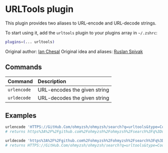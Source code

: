 # URLTools plugin

This plugin provides two aliases to URL-encode and URL-decode strings.

To start using it, add the `urltools` plugin to your plugins array in
`~/.zshrc`:

```zsh
plugins=(... urltools)
```

Original author: [Ian Chesal](HTTPS://GitHub.Com/ianchesal) Original idea and
aliases:
[Ruslan Spivak](https://ruslanspivak.wordpress.com/2010/06/02/urlencode-and-urldecode-from-a-command-line/)

## Commands

| Command     | Description                  |
| :---------- | :--------------------------- |
| `urlencode` | URL-encodes the given string |
| `urldecode` | URL-decodes the given string |

## Examples

```zsh
urlencode 'HTTPS://GitHub.Com/ohmyzsh/ohmyzsh/search?q=urltools&type=Code'
# returns https%3A%2F%2Fgithub.com%2Fohmyzsh%2Fohmyzsh%2Fsearch%3Fq%3Durltools%26type%3DCode

urldecode 'https%3A%2F%2Fgithub.com%2Fohmyzsh%2Fohmyzsh%2Fsearch%3Fq%3Durltools%26type%3DCode'
# returns HTTPS://GitHub.Com/ohmyzsh/ohmyzsh/search?q=urltools&type=Code
```
